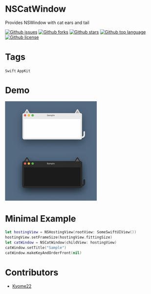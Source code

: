 # NSCatWindow

<!-- # Short Description -->

Provides NSWindow with cat ears and tail

<!-- # Badges -->

[![Github issues](https://img.shields.io/github/issues/Kyome22/NSCatWindow)](https://github.com/Kyome22/NSCatWindow/issues)
[![Github forks](https://img.shields.io/github/forks/Kyome22/NSCatWindow)](https://github.com/Kyome22/NSCatWindow/network/members)
[![Github stars](https://img.shields.io/github/stars/Kyome22/NSCatWindow)](https://github.com/Kyome22/NSCatWindow/stargazers)
[![Github top language](https://img.shields.io/github/languages/top/Kyome22/NSCatWindow)](https://github.com/Kyome22/NSCatWindow/)
[![Github license](https://img.shields.io/github/license/Kyome22/NSCatWindow)](https://github.com/Kyome22/NSCatWindow/)

# Tags

`Swift` `AppKit`

# Demo

<img src="screenshots/file-4-0.png" width="300px" alt="demo" />

# Minimal Example

```swift
let hostingView = NSHostingView(rootView: SomeSwiftUIView())
hostingView.setFrameSize(hostingView.fittingSize)
let catWindow = NSCatWindow(childView: hostingView)
catWindow.setTitle("Sample")
catWindow.makeKeyAndOrderFront(nil)
```

# Contributors

- [Kyome22](https://github.com/Kyome22)

<!-- CREATED_BY_LEADYOU_README_GENERATOR -->

